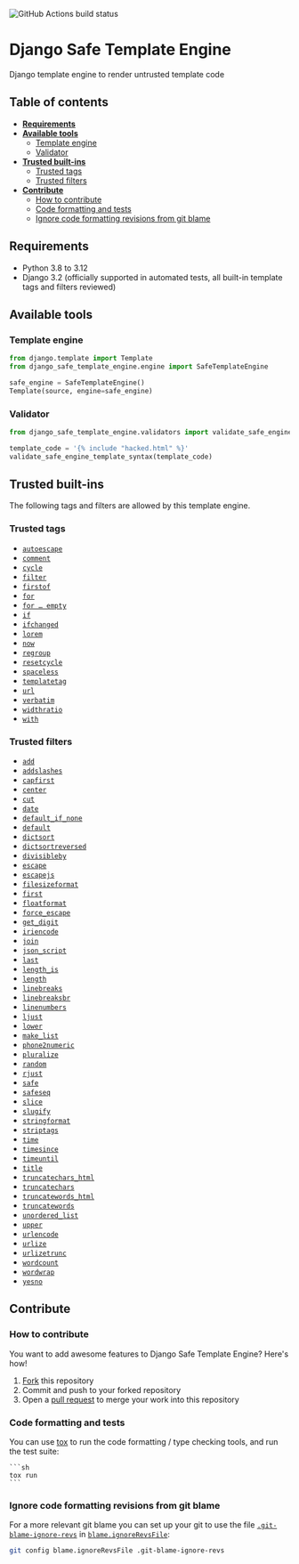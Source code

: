 ![GitHub Actions build status](https://github.com/ronanboiteau/django_safe_template_engine/actions/workflows/build.yml/badge.svg?branch=main)

# Django Safe Template Engine

Django template engine to render untrusted template code

## Table of contents

* __[Requirements](#requirements)__
* __[Available tools](#available-tools)__
    * [Template engine](#template-engine)
    * [Validator](#validator)
* __[Trusted built-ins](#trusted-built-ins)__
    * [Trusted tags](#trusted-tags)
    * [Trusted filters](#trusted-filters)
* __[Contribute](#contribute)__
    * [How to contribute](#how-to-contribute)
    * [Code formatting and tests](#code-formatting-and-tests)
    * [Ignore code formatting revisions from git blame](#ignore-code-formatting-revisions-from-git-blame)

## Requirements

- Python 3.8 to 3.12
- Django 3.2 (officially supported in automated tests, all built-in template tags and filters reviewed)

## Available tools

### Template engine

```py
from django.template import Template
from django_safe_template_engine.engine import SafeTemplateEngine

safe_engine = SafeTemplateEngine()
Template(source, engine=safe_engine)
```

### Validator

```py
from django_safe_template_engine.validators import validate_safe_engine_template_syntax

template_code = '{% include "hacked.html" %}'
validate_safe_engine_template_syntax(template_code)
```

## Trusted built-ins

The following tags and filters are allowed by this template engine.

### Trusted tags

- [`autoescape`](https://docs.djangoproject.com/en/3.2/ref/templates/builtins/#autoescape)
- [`comment`](https://docs.djangoproject.com/en/3.2/ref/templates/builtins/#comment)
- [`cycle`](https://docs.djangoproject.com/en/3.2/ref/templates/builtins/#cycle)
- [`filter`](https://docs.djangoproject.com/en/3.2/ref/templates/builtins/#filter)
- [`firstof`](https://docs.djangoproject.com/en/3.2/ref/templates/builtins/#firstof)
- [`for`](https://docs.djangoproject.com/en/3.2/ref/templates/builtins/#for)
- [`for … empty`](https://docs.djangoproject.com/en/3.2/ref/templates/builtins/#for-empty)
- [`if`](https://docs.djangoproject.com/en/3.2/ref/templates/builtins/#if)
- [`ifchanged`](https://docs.djangoproject.com/en/3.2/ref/templates/builtins/#ifchanged)
- [`lorem`](https://docs.djangoproject.com/en/3.2/ref/templates/builtins/#lorem)
- [`now`](https://docs.djangoproject.com/en/3.2/ref/templates/builtins/#now)
- [`regroup`](https://docs.djangoproject.com/en/3.2/ref/templates/builtins/#regroup)
- [`resetcycle`](https://docs.djangoproject.com/en/3.2/ref/templates/builtins/#resetcycle)
- [`spaceless`](https://docs.djangoproject.com/en/3.2/ref/templates/builtins/#spaceless)
- [`templatetag`](https://docs.djangoproject.com/en/3.2/ref/templates/builtins/#templatetag)
- [`url`](https://docs.djangoproject.com/en/3.2/ref/templates/builtins/#url)
- [`verbatim`](https://docs.djangoproject.com/en/3.2/ref/templates/builtins/#verbatim)
- [`widthratio`](https://docs.djangoproject.com/en/3.2/ref/templates/builtins/#widthratio)
- [`with`](https://docs.djangoproject.com/en/3.2/ref/templates/builtins/#with)

### Trusted filters

<!-- TODO: Check for dead links -->
- [`add`](https://docs.djangoproject.com/en/3.2/ref/templates/builtins/#add)
- [`addslashes`](https://docs.djangoproject.com/en/3.2/ref/templates/builtins/#addslashes)
- [`capfirst`](https://docs.djangoproject.com/en/3.2/ref/templates/builtins/#capfirst)
- [`center`](https://docs.djangoproject.com/en/3.2/ref/templates/builtins/#center)
- [`cut`](https://docs.djangoproject.com/en/3.2/ref/templates/builtins/#cut)
- [`date`](https://docs.djangoproject.com/en/3.2/ref/templates/builtins/#date)
- [`default_if_none`](https://docs.djangoproject.com/en/3.2/ref/templates/builtins/#default_if_none)
- [`default`](https://docs.djangoproject.com/en/3.2/ref/templates/builtins/#default)
- [`dictsort`](https://docs.djangoproject.com/en/3.2/ref/templates/builtins/#dictsort)
- [`dictsortreversed`](https://docs.djangoproject.com/en/3.2/ref/templates/builtins/#dictsortreversed)
- [`divisibleby`](https://docs.djangoproject.com/en/3.2/ref/templates/builtins/#divisibleby)
- [`escape`](https://docs.djangoproject.com/en/3.2/ref/templates/builtins/#escape)
- [`escapejs`](https://docs.djangoproject.com/en/3.2/ref/templates/builtins/#escapejs)
- [`filesizeformat`](https://docs.djangoproject.com/en/3.2/ref/templates/builtins/#filesizeformat)
- [`first`](https://docs.djangoproject.com/en/3.2/ref/templates/builtins/#first)
- [`floatformat`](https://docs.djangoproject.com/en/3.2/ref/templates/builtins/#floatformat)
- [`force_escape`](https://docs.djangoproject.com/en/3.2/ref/templates/builtins/#force_escape)
- [`get_digit`](https://docs.djangoproject.com/en/3.2/ref/templates/builtins/#get_digit)
- [`iriencode`](https://docs.djangoproject.com/en/3.2/ref/templates/builtins/#iriencode)
- [`join`](https://docs.djangoproject.com/en/3.2/ref/templates/builtins/#join)
- [`json_script`](https://docs.djangoproject.com/en/3.2/ref/templates/builtins/#json_script)
- [`last`](https://docs.djangoproject.com/en/3.2/ref/templates/builtins/#last)
- [`length_is`](https://docs.djangoproject.com/en/3.2/ref/templates/builtins/#length_is)
- [`length`](https://docs.djangoproject.com/en/3.2/ref/templates/builtins/#length)
- [`linebreaks`](https://docs.djangoproject.com/en/3.2/ref/templates/builtins/#linebreaks)
- [`linebreaksbr`](https://docs.djangoproject.com/en/3.2/ref/templates/builtins/#linebreaksbr)
- [`linenumbers`](https://docs.djangoproject.com/en/3.2/ref/templates/builtins/#linenumbers)
- [`ljust`](https://docs.djangoproject.com/en/3.2/ref/templates/builtins/#ljust)
- [`lower`](https://docs.djangoproject.com/en/3.2/ref/templates/builtins/#lower)
- [`make_list`](https://docs.djangoproject.com/en/3.2/ref/templates/builtins/#make_list)
- [`phone2numeric`](https://docs.djangoproject.com/en/3.2/ref/templates/builtins/#phone2numeric)
- [`pluralize`](https://docs.djangoproject.com/en/3.2/ref/templates/builtins/#pluralize)
- [`random`](https://docs.djangoproject.com/en/3.2/ref/templates/builtins/#random)
- [`rjust`](https://docs.djangoproject.com/en/3.2/ref/templates/builtins/#rjust)
- [`safe`](https://docs.djangoproject.com/en/3.2/ref/templates/builtins/#safe)
- [`safeseq`](https://docs.djangoproject.com/en/3.2/ref/templates/builtins/#safeseq)
- [`slice`](https://docs.djangoproject.com/en/3.2/ref/templates/builtins/#slice)
- [`slugify`](https://docs.djangoproject.com/en/3.2/ref/templates/builtins/#slugify)
- [`stringformat`](https://docs.djangoproject.com/en/3.2/ref/templates/builtins/#stringformat)
- [`striptags`](https://docs.djangoproject.com/en/3.2/ref/templates/builtins/#striptags)
- [`time`](https://docs.djangoproject.com/en/3.2/ref/templates/builtins/#time)
- [`timesince`](https://docs.djangoproject.com/en/3.2/ref/templates/builtins/#timesince)
- [`timeuntil`](https://docs.djangoproject.com/en/3.2/ref/templates/builtins/#timeuntil)
- [`title`](https://docs.djangoproject.com/en/3.2/ref/templates/builtins/#title)
- [`truncatechars_html`](https://docs.djangoproject.com/en/3.2/ref/templates/builtins/#truncatechars_html)
- [`truncatechars`](https://docs.djangoproject.com/en/3.2/ref/templates/builtins/#truncatechars)
- [`truncatewords_html`](https://docs.djangoproject.com/en/3.2/ref/templates/builtins/#truncatewords_html)
- [`truncatewords`](https://docs.djangoproject.com/en/3.2/ref/templates/builtins/#truncatewords)
- [`unordered_list`](https://docs.djangoproject.com/en/3.2/ref/templates/builtins/#unordered_list)
- [`upper`](https://docs.djangopr§oject.com/en/3.2/ref/templates/builtins/#upper)
- [`urlencode`](https://docs.djangoproject.com/en/3.2/ref/templates/builtins/#urlencode)
- [`urlize`](https://docs.djangoproject.com/en/3.2/ref/templates/builtins/#urlize)
- [`urlizetrunc`](https://docs.djangoproject.com/en/3.2/ref/templates/builtins/#urlizetrunc)
- [`wordcount`](https://docs.djangoproject.com/en/3.2/ref/templates/builtins/#wordcount)
- [`wordwrap`](https://docs.djangoproject.com/en/3.2/ref/templates/builtins/#wordwrap)
- [`yesno`](https://docs.djangoproject.com/en/3.2/ref/templates/builtins/#yesno)

## Contribute

### How to contribute

You want to add awesome features to Django Safe Template Engine? Here's how!

1. [Fork](https://github.com/ronanboiteau/django_safe_template_engine/fork) this repository
2. Commit and push to your forked repository
3. Open a [pull request](https://github.com/ronanboiteau/django_safe_template_engine/pulls) to merge your work into this repository

### Code formatting and tests

You can use [tox](https://tox.wiki/) to run the code formatting / type checking tools, and run the test suite:

    ```sh
    tox run
    ```

### Ignore code formatting revisions from git blame

For a more relevant git blame you can set up your git to use the file [`.git-blame-ignore-revs`](.git-blame-ignore-revs) in [`blame.ignoreRevsFile`](https://www.git-scm.com/docs/git-blame#Documentation/git-blame.txt---ignore-revs-fileltfilegt):

```sh
git config blame.ignoreRevsFile .git-blame-ignore-revs
```
